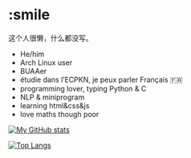 # :smile

这个人很懒，什么都没写。

+ He/him
+ Arch Linux user
+ BUAAer
+ étudie dans l’ECPKN, je peux parler Français :fr:
+ programming lover, typing Python & C 
+ NLP & miniprogram
+ learning html&css&js
+ love maths though poor


[![My GitHub stats](https://github-readme-stats.vercel.app/api?username=zzzsyyy&show_icons=true)](https://github.com/zzzsyyy)

[![Top Langs](https://github-readme-stats.vercel.app/api/top-langs/?username=zzzsyyy&layout=compact)](https://github.com/zzzsyyy?tab=repositories)
